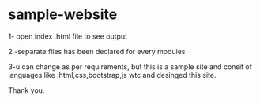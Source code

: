 # sample-website

1- open index .html file to see output 

2 -separate files has been declared for every modules


3-u can change as per requirements, but this is a sample site and consit of languages like :html,css,bootstrap,js wtc and desinged this site.


Thank you.
